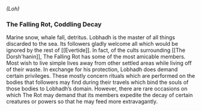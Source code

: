 *(Loh)*

### The Falling Rot, Coddling Decay

Marine snow, whale fall, detritus. Lobhadh is the master of all things discarded to the sea. Its followers gladly welcome all which would be ignored by the rest of [[Evertide]]. In fact, of the cults surrounding [[The Dorsh'hanin]], The Falling Rot has some of the most amicable members. Most wish to live simple lives away from other settled areas while living off of their waste. In exchange for his protection, Lobhadh does demand certain privileges. These mostly concern rituals which are performed on the bodies that followers may find during their travels which bind the souls of those bodies to Lobhadh’s domain. However, there are rare occasions on which The Rot may demand that its members expedite the decay of certain creatures or powers so that he may feed more extravagantly.
